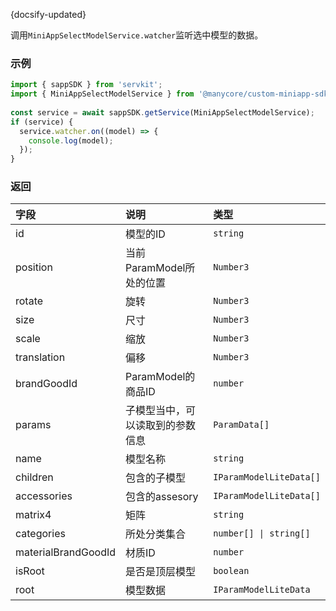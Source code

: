 {docsify-updated}

调用`MiniAppSelectModelService.watcher`监听选中模型的数据。

### 示例

``` js
import { sappSDK } from 'servkit';
import { MiniAppSelectModelService } from '@manycore/custom-miniapp-sdk';
 
const service = await sappSDK.getService(MiniAppSelectModelService);
if (service) {
  service.watcher.on((model) => {
    console.log(model);
  });
}
```

### 返回

| 字段 | 说明 | 类型 |
| :-----| :---- | :---- | 
| id | 模型的ID | `string` |
| position | 当前ParamModel所处的位置 | `Number3` | 
| rotate | 旋转 | `Number3` | 
| size | 尺寸 | `Number3` |
| scale | 缩放 | `Number3` | 
| translation | 偏移 | `Number3` | 
| brandGoodId | ParamModel的商品ID | `number` | 
| params | 子模型当中，可以读取到的参数信息 | `ParamData[]` | 
| name | 模型名称 | `string` |
| children | 包含的子模型 | `IParamModelLiteData[]` |
| accessories | 包含的assesory | `IParamModelLiteData[]` |
| matrix4 | 矩阵 | `string` |
| categories | 所处分类集合 | `number[] \| string[]` |
| materialBrandGoodId | 材质ID | `number` |
| isRoot | 是否是顶层模型 | `boolean` |
| root | 模型数据 | `IParamModelLiteData` |

